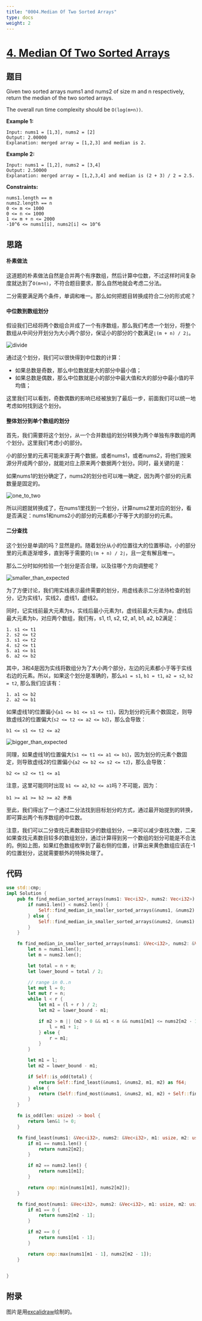 ```yaml
---
title: "0004.Median Of Two Sorted Arrays"
type: docs
weight: 2
---
```


# [4. Median Of Two Sorted Arrays](https://leetcode.com/problems/median-of-two-sorted-arrays/)

## 题目
Given two sorted arrays nums1 and nums2 of size m and n respectively, return the median of the two sorted arrays.

The overall run time complexity should be `O(log(m+n))`.

**Example 1:**

```
Input: nums1 = [1,3], nums2 = [2]
Output: 2.00000
Explanation: merged array = [1,2,3] and median is 2.
```

**Example 2:**

```
Input: nums1 = [1,2], nums2 = [3,4]
Output: 2.50000
Explanation: merged array = [1,2,3,4] and median is (2 + 3) / 2 = 2.5.
```

**Constraints:**

```
nums1.length == m
nums2.length == n
0 <= m <= 1000
0 <= n <= 1000
1 <= m + n <= 2000
-10^6 <= nums1[i], nums2[i] <= 10^6
```

## 思路

#### 朴素做法

这道题的朴素做法自然是合并两个有序数组，然后计算中位数，不过这样时间复杂度就达到了`O(m+n)`，不符合题目要求，那么自然地就会考虑二分法。

二分需要满足两个条件，单调和唯一。那么如何把题目转换成符合二分的形式呢？

#### 中位数到数组划分

假设我们已经将两个数组合并成了一个有序数组，那么我们考虑一个划分，将整个数组从中间分开划分为大小两个部分，保证小的部分的个数满足`⌊(m + n) / 2⌋`。

![divide](/divide_to_median.png)

通过这个划分，我们可以很快得到中位数的计算：

* 如果总数是奇数，那么中位数就是大的部分中最小值；
* 如果总数是偶数，那么中位数就是小的部分中最大值和大的部分中最小值的平均值；

这里我们可以看到，奇数偶数的影响已经被放到了最后一步，前面我们可以统一地考虑如何找到这个划分。

#### 整体划分到单个数组的划分

首先，我们需要将这个划分，从一个合并数组的划分转换为两个单独有序数组的两个划分。这里我们考虑小的部分。

小的部分里的元素可能来源于两个数据，或者nums1，或者nums2，将他们按来源分开成两个部分，就能对应上原来两个数据两个划分。同时，最关键的是：

如果nums1的划分确定了，nums2的划分也可以唯一确定，因为两个部分的元素数量是固定的。

![one_to_two](/one_to_two.png)

所以问题就转换成了，在nums1里找到一个划分，计算nums2里对应的划分，看是否满足：nums1和nums2小的部分的元素都小于等于大的部分的元素。

#### 二分查找

这个划分是单调的吗？显然是的。随着划分从小的位置往大的位置移动，小的部分里的元素逐渐增多，直到等于需要的`⌊(m + n) / 2⌋`，且一定有解且唯一。

那么二分时如何检验一个划分是否合理，以及往哪个方向调整呢？

![smaller_than_expected](/smaller_than_expect.png)

为了方便讨论，我们用实线表示最终需要的划分，用虚线表示二分法待检查的划分，记为实线1，实线2，虚线1，虚线2。

同时，记实线前最大元素为s，实线后最小元素为t，虚线前最大元素为a，虚线后最大元素为b，对应两个数组，我们有，s1, t1, s2, t2, a1, b1, a2, b2满足：

```
1. s1 <= t1
2. s2 <= t2
3. s1 <= t2
4. s2 <= t1
5. a1 <= b1
6. a2 <= b2
```

其中，3和4是因为实线将数组分为了大小两个部分，左边的元素都小于等于实线右边的元素。所以，如果这个划分是准确的，那么`a1 = s1`, `b1 = t1`, `a2 = s2`, `b2 = t2`, 那么我们应该有：

```
1. a1 <= b2
2. a2 <= b1
```

如果虚线1的位置偏小(`a1 <= b1 <= s1 <= t1`)，因为划分的元素个数固定，则导致虚线2的位置偏大(`s2 <= t2 <= a2 <= b2`)，那么会导致：

```
b1 <= s1 <= t2 <= a2
```

![bigger_than_expected](/bigger_than_expect.png)

同理，如果虚线1的位置偏大(`s1 <= t1 <= a1 <= b1`)，因为划分的元素个数固定，则导致虚线2的位置偏小(`a2 <= b2 <= s2 <= t2`)，那么会导致：

```
b2 <= s2 <= t1 <= a1
```

注意，这里可能同时出现 `b1 <= a2`, `b2 <= a1`吗？不可能，因为：

```
b1 >= a1 >= b2 >= a2 矛盾
```

至此，我们得出了一个通过二分法找到目标划分的方式，通过最开始提到的转换，即可算出两个有序数组的中位数。

注意，我们可以二分查找元素数目较少的数组划分，一来可以减少查找次数，二来如果查找元素数目较多的数组划分，通过计算得到另一个数组的划分可能是不合法的。例如上图，如果红色数组枚举到了最右侧的位置，计算出来黄色数组应该在-1的位置划分，这就需要额外的特殊处理了。


## 代码
```Rust
use std::cmp;
impl Solution {
    pub fn find_median_sorted_arrays(nums1: Vec<i32>, nums2: Vec<i32>) -> f64 {
        if nums1.len() < nums2.len() {
            Self::find_median_in_smaller_sorted_arrays(&nums1, &nums2)
        } else {
            Self::find_median_in_smaller_sorted_arrays(&nums2, &nums1)
        }
    }

    fn find_median_in_smaller_sorted_arrays(nums1: &Vec<i32>, nums2: &Vec<i32>) -> f64 {
        let n = nums1.len();
        let m = nums2.len();

        let total = n + m;
        let lower_bound = total / 2;

        // range in 0..n
        let mut l = 0;
        let mut r = n; 
        while l < r {
            let m1 = (l + r ) / 2;
            let m2 = lower_bound - m1;

            if m2 > m || (m2 > 0 && m1 < n && nums1[m1] <= nums2[m2 - 1]) {
                l = m1 + 1;
            } else {
                r = m1;
            }
        }

        let m1 = l;
        let m2 = lower_bound - m1;

        if Self::is_odd(total) {
            return Self::find_least(&nums1, &nums2, m1, m2) as f64;
        } else {
            return (Self::find_most(&nums1, &nums2, m1, m2) + Self::find_least(&nums1, &nums2, m1, m2)) as f64 / 2.0;
        }
    }

    fn is_odd(len: usize) -> bool {
        return len&1 != 0;
    }

    fn find_least(nums1: &Vec<i32>, nums2: &Vec<i32>, m1: usize, m2: usize) -> i32 {
        if m1 == nums1.len() {
            return nums2[m2];
        }

        if m2 == nums2.len() {
            return nums1[m1];
        }

        return cmp::min(nums1[m1], nums2[m2]);
    }

    fn find_most(nums1: &Vec<i32>, nums2: &Vec<i32>, m1: usize, m2: usize) -> i32 {
        if m1 == 0 {
            return nums2[m2 - 1];
        }

        if m2 == 0 {
            return nums1[m1 - 1];
        }

        return cmp::max(nums1[m1 - 1], nums2[m2 - 1]);
    }


}
```

## 附录

图片是用[excalidraw](https://excalidraw.com/)绘制的。

